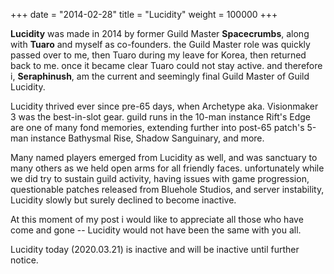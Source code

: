 +++
date  = "2014-02-28"
title = "Lucidity"
weight = 100000
+++

**Lucidity** was made in 2014 by former Guild Master **Spacecrumbs**, along with **Tuaro** and myself as co-founders. the Guild Master role was quickly passed over to me, then Tuaro during my leave for Korea, then returned back to me. once it became clear Tuaro could not stay active. and therefore i, **Seraphinush**, am the current and seemingly final Guild Master of Guild Lucidity.

Lucidity thrived ever since pre-65 days, when Archetype aka. Visionmaker 3 was the best-in-slot gear. guild runs in the 10-man instance Rift's Edge are one of many fond memories, extending further into post-65 patch's 5-man instance Bathysmal Rise, Shadow Sanguinary, and more.

Many named players emerged from Lucidity as well, and was sanctuary to many others as we held open arms for all friendly faces. unfortunately while we did try to sustain guild activity, having issues with game progression, questionable patches released from Bluehole Studios, and server instability, Lucidity slowly but surely declined to become inactive.

At this moment of my post i would like to appreciate all those who have come and gone -- Lucidity would not have been the same with you all.

Lucidity today (2020.03.21) is inactive and will be inactive until further notice.